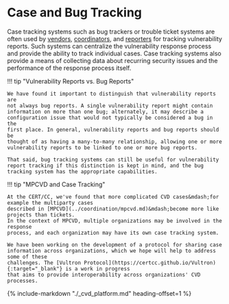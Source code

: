# Case and Bug Tracking

Case tracking systems such as bug trackers or trouble ticket systems are
often used by
[vendors](../../topics/roles/vendor.md),
[coordinators](../../topics/roles/coordinator.md), and
[reporters](../../topics/roles/finder.md) for tracking vulnerability
reports. Such systems can centralize the vulnerability
response process and provide the ability to track individual cases. Case
tracking systems also provide a means of collecting data about recurring
security issues and the performance of the response process itself.

!!! tip "Vulnerability Reports vs. Bug Reports"

    We have found it important to distinguish that vulnerability reports are
    not always bug reports. A single vulnerability report might contain
    information on more than one bug; alternately, it may describe a
    configuration issue that would not typically be considered a bug in the
    first place. In general, vulnerability reports and bug reports should be
    thought of as having a many-to-many relationship, allowing one or more
    vulnerability reports to be linked to one or more bug reports.

    That said, bug tracking systems can still be useful for vulnerability
    report tracking if this distinction is kept in mind, and the bug
    tracking system has the appropriate capabilities. 

!!! tip "MPCVD and Case Tracking"

    At the CERT/CC, we've found that more complicated CVD cases&mdash;for example the multiparty cases
    described in [MPCVD](../coordination/mpcvd.md)&mdash;become more like projects than tickets.
    In the context of MPCVD, multiple organizations may be involved in the response
    process, and each organization may have its own case tracking system.

    We have been working on the development of a protocol for sharing case
    information across organizations, which we hope will help to address some of these
    challenges. The [Vultron Protocol](https://certcc.github.io/Vultron){:target="_blank"} is a work in progress
    that aims to provide interoperability across organizations' CVD processes.

{% include-markdown "./_cvd_platform.md" heading-offset=1 %}
